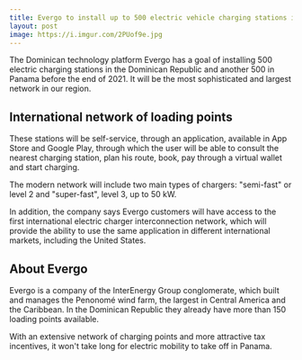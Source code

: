 ```yaml
---
title: Evergo to install up to 500 electric vehicle charging stations in Panama
layout: post
image: https://i.imgur.com/2PUof9e.jpg
---
```


The Dominican technology platform Evergo has a goal of installing 500 electric charging stations in the Dominican Republic and another 500 in Panama before the end of 2021. It will be the most sophisticated and largest network in our region.

## International network of loading points

These stations will be self-service, through an application, available in App Store and Google Play, through which the user will be able to consult the nearest charging station, plan his route, book, pay through a virtual wallet and start charging.

The modern network will include two main types of chargers: "semi-fast" or level 2 and "super-fast", level 3, up to 50 kW.

In addition, the company says Evergo customers will have access to the first international electric charger interconnection network, which will provide the ability to use the same application in different international markets, including the United States.
 
## About Evergo

Evergo is a company of the InterEnergy Group conglomerate, which built and manages the Penonomé wind farm, the largest in Central America and the Caribbean. In the Dominican Republic they already have more than 150 loading points available.
 
With an extensive network of charging points and more attractive tax incentives, it won't take long for electric mobility to take off in Panama.
